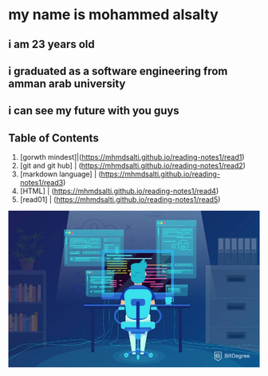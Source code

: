 # my name is mohammed alsalty

## i am 23 years old

## i graduated as a software engineering from amman arab university

## i can see my future with you guys

## Table of Contents

1. [gorwth mindest]|(<https://mhmdsalti.github.io/reading-notes1/read1>)
2. [git and git hub] | (<https://mhmdsalti.github.io/reading-notes1/read2>)
3. [markdown language] | (<https://mhmdsalti.github.io/reading-notes1/read3>)
4. [HTML] | (<https://mhmdsalti.github.io/reading-notes1/read4>)
5. [read01] | (<https://mhmdsalti.github.io/reading-notes1/read5>)

![love programming](itsme.jpg)

